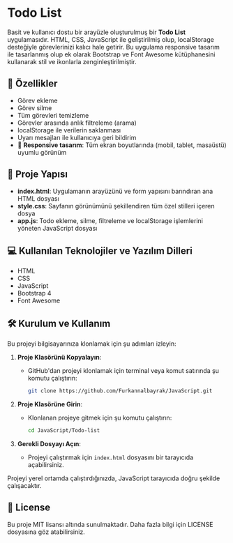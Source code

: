 

# Todo List
Basit ve kullanıcı dostu bir arayüzle oluşturulmuş bir **Todo List** uygulamasıdır. HTML, CSS, JavaScript ile geliştirilmiş olup, localStorage desteğiyle görevlerinizi kalıcı hale getirir. Bu uygulama responsive tasarım ile tasarlanmış olup ek olarak Bootstrap ve Font Awesome kütüphanesini kullanarak stil ve ikonlarla zenginleştirilmiştir.

## 🚀 Özellikler

- Görev ekleme
- Görev silme
- Tüm görevleri temizleme
- Görevler arasında anlık filtreleme (arama)
- localStorage ile verilerin saklanması
- Uyarı mesajları ile kullanıcıya geri bildirim
- 📱 **Responsive tasarım**: Tüm ekran boyutlarında (mobil, tablet, masaüstü) uyumlu görünüm

## 📂 Proje Yapısı

- **index.html**: Uygulamanın arayüzünü ve form yapısını barındıran ana HTML dosyası
- **style.css**: Sayfanın görünümünü şekillendiren tüm özel stilleri içeren dosya
- **app.js**: Todo ekleme, silme, filtreleme ve localStorage işlemlerini yöneten JavaScript dosyası


## 💻 Kullanılan Teknolojiler ve Yazılım Dilleri
- HTML
- CSS
- JavaScript
- Bootstrap 4
- Font Awesome
  

## 🛠 Kurulum ve Kullanım

Bu projeyi bilgisayarınıza klonlamak için şu adımları izleyin:

1. **Proje Klasörünü Kopyalayın**:
   - GitHub'dan projeyi klonlamak için terminal veya komut satırında şu komutu çalıştırın:
     ```bash
     git clone https://github.com/Furkannalbayrak/JavaScript.git
     ```

2. **Proje Klasörüne Girin**:
   - Klonlanan projeye gitmek için şu komutu çalıştırın:
     ```bash
     cd JavaScript/Todo-list
     ```

3. **Gerekli Dosyayı Açın**:
   - Projeyi çalıştırmak için `index.html` dosyasını bir tarayıcıda açabilirsiniz.

Projeyi yerel ortamda çalıştırdığınızda, JavaScript tarayıcıda doğru şekilde çalışacaktır.


## 📜 License
Bu proje MIT lisansı altında sunulmaktadır. Daha fazla bilgi için LICENSE dosyasına göz atabilirsiniz.


